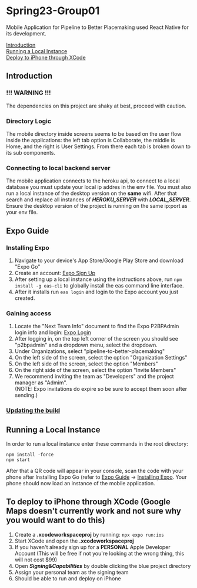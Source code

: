 # Spring23-Group01
Mobile Application for Pipeline to Better Placemaking used React Native for its development.

[Introduction](https://github.com/Pipeline-To-Better-Placemaking/Pipeline-To-Better-Placemaking/edit/master/README.md#introduction)<br>
[Running a Local Instance](https://github.com/Pipeline-To-Better-Placemaking/Pipeline-To-Better-Placemaking/edit/master/README.md#running-a-local-instance)<br>
[Deploy to iPhone through XCode](https://github.com/Pipeline-To-Better-Placemaking/Pipeline-To-Better-Placemaking/edit/master/README.md#to-deploy-to-iphone-through-xcode-google-maps-doesnt-currently-work)<br>

## Introduction
### !!! WARNING !!!
The dependencies on this project are shaky at best, proceed with caution.
### Directory Logic
The mobile directory inside screens seems to be based on the user flow inside the applications: the left tab option is Collaborate, the middle is Home, and the right is User Settings. From there each tab is broken down to its sub components.
### Connecting to local backend server
The mobile application connects to the heroku api, to connect to a local database you must update your local ip addres in the env file. You must also run a local instance of the desktop version on the **same** wifi. After that search and replace all instances of **_HEROKU_SERVER_** with **_LOCAL_SERVER_**. Ensure the desktop version of the project is running on the same ip:port as your env file.

## Expo Guide
### Installing Expo
1. Navigate to your device's App Store/Google Play Store and download "Expo Go"
2. Create an account: [Expo Sign Up](expo.dev/signup)
3. After setting up a local instance using the instructions above, run ```npm install -g eas-cli``` to globally install the eas command line interface.
4. After it installs run ```eas login``` and login to the Expo account you just created.

### Gaining access
1. Locate the "Next Team Info" document to find the Expo P2BPAdmin login info and login: [Expo Login](expo.dev/login)
2. After logging in, on the top left corner of the screen you should see "p2bpadmin" and a dropdown menu, select the dropdown.
3. Under Organizations, select "pipeline-to-better-placemaking"
4. On the left side of the screen, select the option "Organization Settings"
5. On the left side of the screen, select the option "Members"
6. On the right side of the screen, select the option "Invite Members"
7. We recommend inviting the team as "Developers" and the project manager as "Admim".  
   (NOTE: Expo invitations do expire so be sure to accept them soon after sending.)
### [Updating the build](https://docs.expo.dev/build/setup/)

## Running a Local Instance
In order to run a local instance enter these commands in the root directory:
```
npm install -force
npm start
```
After that a QR code will appear in your console, scan the code with your phone after Installing Expo Go (refer to [Expo Guide](#expo-guide) -> [Installing Expo](#installing-expo).
Your phone should now load an instance of the mobile application.

## To deploy to iPhone through XCode (Google Maps doesn't currently work and not sure why you would want to do this)
1) Create a **.xcodeworkspaceproj** by running: ```npx expo run:ios```
2) Start XCode and open the **.xcodeworkspaceproj**
3) If you haven't already sign up for a **PERSONAL** Apple Developer Account (This will be free if not you're looking at the wrong thing, this will not cost $99)
4) Open **_Signing&Capabilities_** by double clicking the blue project directory
5) Assign your personal team as the signing team
6) Should be able to run and deploy on iPhone


